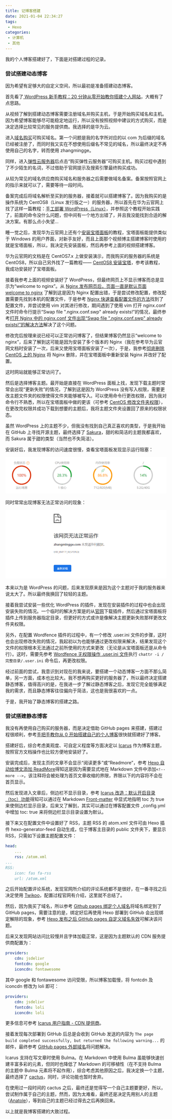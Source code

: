 ```yaml
---
title: 记博客搭建
date: 2021-01-04 22:34:27
tags:
 - Hexo
categories:
 - 计算机
 - 其他
---
```


我的个人博客搭建好了，下面是对搭建过程的记录。

<!-- more -->

### 尝试搭建动态博客

因为希望有足够大的自定义空间，所以最初是准备搭建动态博客。

首先看了[ WordPress 新手教程：20 分钟从零开始教你搭建个人网站](https://www.bilibili.com/video/av44358700?p=1&t=373)，大概有了点思路。

从视频了解到搭建动态博客需要注册域名并购买主机，于是开始购买域名和主机。因为希望博客能够尽可能稳定地运行，所以没有按照视频中建议的方式购买，而是决定选择比较常见的服务提供商。我选择的是华为云。

进入[域名购买](https://www.huaweicloud.com/product/domain.html?ticket=ST-578293-aXBJ5CT7Wd2VasQ1LZbc4Chk-sso&locale=zh-cn)可购买域名。第一个问题是我的名字所对应的以 com 为后缀的域名已经被注册了，而同时我又实在不想使用后缀名不常见的域名，所以最终决定不再使用自己的名字，转而使用 zhangmingge。

同样，进入[弹性云服务器](https://console.huaweicloud.com/ecm/?agencyId=0952309086800fca1fa9c01871c73f76&region=cn-north-4&locale=zh-cn#/ecs/manager/vmList)后点击“购买弹性云服务器”可购买主机。购买过程中遇到了不少陌生的名词，不过借助于官网提示及搜索引擎最终购买成功。

从较为常见的域名供应商购买域名和服务器之后需要做域名备案。备案按照官网上的指示来就可以了，需要等待一段时间。

备案完成后将域名解析至买到的服务器，接着就可以搭建博客了。因为我购买的是操作系统为 CentOS8（Linux 发行版之一）的服务器，所以首先在华为云官网上找了这样一篇教程：[手工部署 WordPress（Linux）](https://support.huaweicloud.com/bestpractice-ecs/zh-cn_topic_0135015337.html)，并参照这个教程开始实践了，前面的命令没什么问题，但中间有一个地方出错了，并且我没能找到合适的解决方案。有那么点小失望...

睡一觉之后，发现华为云官网上还有个[安装宝塔面板](https://support.huaweicloud.com/bestpractice-ecs/zh-cn_topic_0178996061.html?utm_source=ecs_Growth_map&utm_medium=display&utm_campaign=help_center&utm_content=Growth_map)的教程，宝塔面板能提供类似于 Windows 的用户界面，对新手友好，而且上面那个视频博主搭建博客时使用的就是宝塔面板，所以，我决定先安装面板，然后再参考上面的视频搭建博客。

华为云官网的文档是在 CentOS7.x 上做安装演示，而我购买的服务器的系统是 CentOS8，所以自己另外找了一篇教程—— [CentOS8 安装宝塔](https://blog.csdn.net/lxw983520/article/details/102964959)，参考该教程，我成功安装好了宝塔面板。

接着我参考上面的视频安装好了 WordPress，但最终网页上不显示博客而总是显示为“welcome to nginx”。从 [Nginx 发布网页后，页面一直是默认页面 welcome to nginx](https://blog.csdn.net/qq_23027341/article/details/104570487) 了解到这是因为 Nginx 配置出错，于是尝试修改配置，修改配置需要先找到本机的配置文件，于是参考 [Nginx 快速查看配置文件的方法](https://blog.csdn.net/fdipzone/article/details/77199042)找到了配置文件，并尝试使用 vim 对其进行修改，期间遇到了使用 vim 打开 nginx.conf 文件时命令行提示“Swap file ".nginx.conf.swp" already exists!”的情况，最终参考[打开 Nginx 中的 nginx.conf 文件出现“Swap file ".nginx.conf.swp" already exists!”的解决方法](https://blog.csdn.net/qq_42449963/article/details/102916995)解决了这个问题。

修改完后按理来说已经可以正常访问博客了，但结果博客仍然显示“welcome to nginx”，后来了解到这可能是因为安装了多个版本的 Nginx（我在参考华为云官网文档时安装了一次，后来又使用宝塔面板安装了一次），于是，我参考[彻底删除 CentOS 上的 Nginx](https://blog.csdn.net/xinyflove/article/details/83108379) 将 Nginx 删除，并在宝塔面板中重新安装 Nginx 并改好了配置。

这时网站就能够正常访问了。

然后是选择博客主题。最开始是直接在 WordPress 面板上找，发现下载主题时常常会出现“更新失败”的情况，了解到这是因为 WordPress 没有写入权限，需要更改主题文件夹的权限使得文件夹能够被写入。可以使用命令行更改权限，因为我对命令行不熟悉，所以在宝塔面板中做的更该（可参考 [CentOS 修改文件夹权限](https://blog.csdn.net/u013939884/article/details/56171741)），在更改完权限并成功下载到想要的主题后，我将主题文件夹设置回了原来的权限状态。

虽然 WordPress 上的主题不少，但我没有找到自己真正喜欢的类型，于是我开始在 GitHub 上寻找开源主题，最终选择了 [Sakura](https://github.com/mashirozx/Sakura)，甜的和简洁的主题我都喜欢，而 Sakura 属于甜的类型（当然也不失简洁）。

安装好后，我发现博客的访问速度很慢，查看宝塔面板发现显示运行阻塞：

![](res/2021-01-04-记博客搭建/2021-01-02-15-20-10.png)

同时常常出现博客无法正常访问的现象：

![](res/2021-01-04-记博客搭建/2021-01-02-15-21-09.png)

本来以为是 WordPress 的问题，后来发现原来是因为这个主题对于我的服务器来说太大了。所以最终我换回了较轻的主题。

接着我尝试安装一些优化 WordPress 的插件，发现在安装插件的过程中也会出现安装失败的情况。一个临时的解决方案是的从[官网](https://wordpress.org/plugins/)下载插件，然后通过宝塔面板将插件上传到服务器指定目录，但更好的方式或许是像解决主题更新失败那样更改文件夹权限。

另外，在配置 Wordfence 插件的过程中，有一个修改 .user.ini 文件的步骤，这时也会出现修改失败的情况，我起初以为也能够通过更改权限来解决，结果发现这个文件的权限根本无法通过之前所使用的方式来更改（无论是从宝塔面板还是从命令行）。这时，需要先参考 [Wordfence 无权限操作 .user.ini 文件](https://xulingjun.com/wordfence-%E6%97%A0%E6%9D%83%E9%99%90%E6%93%8D%E4%BD%9C-user-ini%E6%96%87%E4%BB%B6/)执行 `chattr -i /完整目录/.user.ini` 命令后，再更改权限。

经过前面的尝试，我意识到对现在的我来说，要搭建一个动态博客一方面不那么简单，另一方面，成本也比较大。我不想再购买更好的服务器了，所以最终决定搭建静态博客，值得高兴的是，在我进一步了解过静态博客之后，发现它完全能够满足我的需求，而且静态博客往往偏向于简洁，这也是我很喜欢的一点。

于是，我开始了静态博客的搭建之路。

### 尝试搭建静态博客

我没有再使用自己购买的服务器，而是决定借助 GitHub pages 来搭建，搭建过程很顺利，参考[手把手教你从 0 开始搭建自己的个人博客](https://www.bilibili.com/video/av44544186?p=1&t=630)很快就搭建好了博客。

搭建好后，综合考虑美观度、可自定义程度等方面决定以 [Icarus](https://github.com/ppoffice/hexo-theme-icarus) 作为博客主题，按照官方文档操作也比较方便地安装好了。

安装完成后，发现主页的文章不会显示“阅读更多”或“Readmore”，参考 [Hexo 自动给博文添加 ReadMore](https://blog.zthxxx.me/post/hexo-automatic-add-readmore/)得知这是因为需要显式地在 Markdown 文件中添加`<!-- more -->`，该注释将会被处理为首页文章收缩的界限，界限以下的内容将不会在首页显示。

然后发现进入文章后，侧边栏不显示目录，参考 [Icarus 改造：默认开启目录（toc）功能](https://newbie8.com/posts/d61f8acb/)得知可以通过在 Markdown [Front-matter](https://hexojs.github.io/zh-cn/docs/front-matter.html) 中显式地指明 toc 为 true 来使侧边栏显示目录，后来又了解到，其实可以通过在博客配置文件 _config.yml 中增加 toc: true 来将侧边栏显示目录设置为默认。

接下来又在配置文件中设置好了 RSS，主题 RSS 的 atom.xml 文件可由 Hexo 插件 hexo-generator-feed 自动生成，位于博客主目录的 public 文件夹下，要显示 RSS，只需如下设置主题配置文件：

```yaml
head:
    ...
    rss: /atom.xml
...
RSS:
    icon: fas fa-rss 
    url: /atom.xml

```

之后开始配置评论系统，发现官网所介绍的评论系统都不是很好，在一番寻找之后决定使用 [Twikoo](https://github.com/imaegoo/twikoo)，配置过程官网有介绍，这里就不总结了。

然后，因为我买了域名，所以参考 [Github pages 绑定个人域名](https://segmentfault.com/a/1190000011203711)将域名绑定到了 GitHub pages，需要注意的是，绑定好后再使用 Hexo 部署到 GitHub 会出现绑定解除的现象，参考 [Hexo 发布之后 GitHub pages 自定义域名失效](https://blog.csdn.net/xs20691718/article/details/81873921)可解决该问题。

后来又发现网站访问比较慢并且字体加载正常，这是因为主题默认的 CDN 服务提供商配置为：

```yaml
providers:
    cdn: jsdelivr
    fontcdn: google
    iconcdn: fontawesome
```

其中 google 和 fontawesome 访问受限，所以博客加载慢，将 fontcdn 及 iconcdn 修改为 loli 即可：

```yaml
providers:
    cdn: jsdelivr
    fontcdn: loli
    iconcdn: loli
```

更多信息可参考 [Icarus 用户指南 - CDN 提供商](https://blog.zhangruipeng.me/hexo-theme-icarus/Configuration/icarus%E7%94%A8%E6%88%B7%E6%8C%87%E5%8D%97-cdn%E6%8F%90%E4%BE%9B%E5%95%86/)。

接着发现每次部署到 GitHub 后总是会收到 GitHub 发送的内容为 `The page build completed successfully, but returned the following warning...` 的邮件，最终参考 [GitHub pages 外部域名](https://segmentfault.com/q/1010000011240038)将问题解决。

Icarus 支持在写文章时使用 Bulma。在 Markdown 中使用 Bulma 虽能够快速创建丰富多彩的元素，但同时也降低了 Markdown 的可移植性（在不支持 Bulma 的主题中 Bulma 元素将不起作用），综合考虑其他原因之后，我决定换一个主题，最终选择了 [cactus](https://github.com/probberechts/hexo-theme-cactus)，同时，评论功能也暂时舍弃。

在使用过一段时间的 cactus 之后，最终还是觉得写一个自己主题要更好，所以，尝试制作属于自己的主题，然而，因为太难看，最终还是决定先用别人的主题（[Anatole](https://github.com/Ben02/hexo-theme-Anatole)），等到自己的主题已经过得去之后再换回来。

以上就是我博客搭建的大致过程。